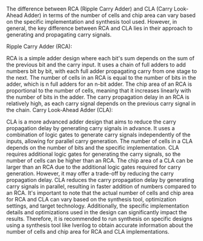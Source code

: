 The difference between RCA (Ripple Carry Adder) and CLA (Carry Look-Ahead Adder) in terms of the number of cells and chip area can vary based on the specific implementation and synthesis tool used. However, in general, the key difference between RCA and CLA lies in their approach to generating and propagating carry signals.

Ripple Carry Adder (RCA):

RCA is a simple adder design where each bit's sum depends on the sum of the previous bit and the carry input.
It uses a chain of full adders to add numbers bit by bit, with each full adder propagating carry from one stage to the next.
The number of cells in an RCA is equal to the number of bits in the adder, which is n full adders for an n-bit adder.
The chip area of an RCA is proportional to the number of cells, meaning that it increases linearly with the number of bits in the adder.
The carry propagation delay in an RCA is relatively high, as each carry signal depends on the previous carry signal in the chain.
Carry Look-Ahead Adder (CLA):

CLA is a more advanced adder design that aims to reduce the carry propagation delay by generating carry signals in advance.
It uses a combination of logic gates to generate carry signals independently of the inputs, allowing for parallel carry generation.
The number of cells in a CLA depends on the number of bits and the specific implementation. CLA requires additional logic gates for generating the carry signals, so the number of cells can be higher than an RCA.
The chip area of a CLA can be larger than an RCA due to the additional logic gates required for carry generation. However, it may offer a trade-off by reducing the carry propagation delay.
CLA reduces the carry propagation delay by generating carry signals in parallel, resulting in faster addition of numbers compared to an RCA.
It's important to note that the actual number of cells and chip area for RCA and CLA can vary based on the synthesis tool, optimization settings, and target technology. Additionally, the specific implementation details and optimizations used in the design can significantly impact the results. Therefore, it is recommended to run synthesis on specific designs using a synthesis tool like Iverilog to obtain accurate information about the number of cells and chip area for RCA and CLA implementations.





